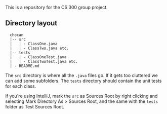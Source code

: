 This is a repository for the CS 300 group project.

## Directory layout
```
  chocan
  |-- src
  |   | - ClassOne.java
  |   | - ClassTwo.java etc.
  |-- tests
  |   | - ClassOneTest.java
  |   | - ClassTwoTest.java etc.
  | - README.md
```
The `src` directory is where all the `.java` files go. If it gets too
cluttered we can add some subfolders.
The `tests` directory should contain the unit tests for each class.

If you're using IntelliJ, mark the `src` as Sources Root by right
clicking and selecting Mark Directory As > Sources Root, and the same
with the `tests` folder as Test Sources Root.
